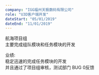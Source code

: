 ```yaml
---
company: "IGG福州天极数码有限公司"
role: "U3D客户端开发"
dateStart: "05/01/2019"
dateEnd: "11/01/2019"
---
```


航海项目组  
主要完成组队模块和任务模块的开发  

业绩:  
稳定迅速的完成任务模块的开发  
并且通过了项目组审核，测试部门 BUG 0反馈  
